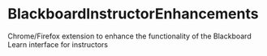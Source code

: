 # BlackboardInstructorEnhancements
Chrome/Firefox extension to enhance the functionality of the Blackboard Learn interface for instructors
